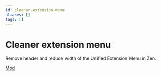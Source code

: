 ```yaml
---
id: cleaner-extension-menu
aliases: []
tags: []
---
```


# Cleaner extension menu

Remove header and reduce width of the Unified Extension Menu in Zen.

[Mod](https://zen-browser.app/mods/1e86cf37-a127-4f24-b919-d265b5ce29a0)
